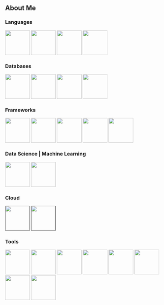 ## About Me

### Languages
<a href="#"><img src="https://cdn.jsdelivr.net/gh/devicons/devicon@latest/icons/csharp/csharp-plain.svg" width="80" heigth="80"/></a>
<a href="#"><img src="https://cdn.jsdelivr.net/gh/devicons/devicon@latest/icons/python/python-original.svg" width="80" heigth="80"/></a>
<a href="#"><img src="https://cdn.jsdelivr.net/gh/devicons/devicon@latest/icons/javascript/javascript-original.svg" width="80" heigth="80"/></a>
<a href="#"><img src="https://cdn.jsdelivr.net/gh/devicons/devicon@latest/icons/typescript/typescript-original.svg" width="80" heigth="80"/></a>

### Databases
<a href="#"><img src="https://cdn.jsdelivr.net/gh/devicons/devicon@latest/icons/microsoftsqlserver/microsoftsqlserver-plain.svg" width="80" heigth="80"/></a>
<a href="#"><img src="https://cdn.jsdelivr.net/gh/devicons/devicon@latest/icons/mysql/mysql-original.svg" width="80" heigth="80"/></a>
<a href="#"><img src="https://cdn.jsdelivr.net/gh/devicons/devicon@latest/icons/postgresql/postgresql-plain.svg" width="80" heigth="80"/></a>
<a href="#"><img src="https://cdn.jsdelivr.net/gh/devicons/devicon@latest/icons/mongodb/mongodb-plain.svg" width="80" heigth="80"/></a>

### Frameworks
<a href="https://dotnet.microsoft.com/es-es/"><img src="https://cdn.jsdelivr.net/gh/devicons/devicon@latest/icons/dot-net/dot-net-plain.svg" width="80" heigth="80"/></a>
<a href="https://es.react.dev"><img src="https://cdn.jsdelivr.net/gh/devicons/devicon@latest/icons/react/react-original.svg" width="80" heigth="80"/></a>
<a href="#"><img src="https://cdn.jsdelivr.net/gh/devicons/devicon@latest/icons/angular/angular-original.svg" width="80" heigth="80"/></a>
<a href="#"><img src="https://cdn.jsdelivr.net/gh/devicons/devicon@latest/icons/nodejs/nodejs-plain.svg" width="80" heigth="80"/></a>
<a href="#"><img src="https://cdn.jsdelivr.net/gh/devicons/devicon@latest/icons/unity/unity-plain.svg" width="80" heigth="80"/></a>

### Data Science | Machine Learning
<a href="#"><img src="https://cdn.jsdelivr.net/gh/devicons/devicon@latest/icons/pandas/pandas-plain.svg" width="80" heigth="80"/></a>
<a href="#"><img src="https://cdn.jsdelivr.net/gh/devicons/devicon@latest/icons/tensorflow/tensorflow-original.svg" width="80" heigth="80"/></a>

### Cloud
<a href=""><img src="https://cdn.jsdelivr.net/gh/devicons/devicon@latest/icons/amazonwebservices/amazonwebservices-plain-wordmark.svg" width="80" heigth="80"/><a>
<a href=""><img src="https://cdn.jsdelivr.net/gh/devicons/devicon@latest/icons/azure/azure-plain.svg" width="80" heigth="80"/><a>
          

### Tools
<a href="#"><img src="https://cdn.jsdelivr.net/gh/devicons/devicon@latest/icons/postman/postman-plain.svg" width="80" heigth="80"/></a>
<a href="#"><img src="https://cdn.jsdelivr.net/gh/devicons/devicon@latest/icons/git/git-plain.svg" width="80" heigth="80"/></a>
<a href="#"><img src="https://cdn.jsdelivr.net/gh/devicons/devicon@latest/icons/docker/docker-plain.svg" width="80" heigth="80"/></a>
<a href="#"><img src="https://cdn.jsdelivr.net/gh/devicons/devicon@latest/icons/kubernetes/kubernetes-plain.svg" width="80" heigth="80"/></a>
<a href="#"><img src="https://cdn.jsdelivr.net/gh/devicons/devicon@latest/icons/azuredevops/azuredevops-original.svg" width="80" heigth="80"/></a>
<a href="#"><img src="https://cdn.jsdelivr.net/gh/devicons/devicon@latest/icons/terraform/terraform-original.svg" width="80" heigth="80"/></a>
<a href="#"><img src="https://cdn.jsdelivr.net/gh/devicons/devicon@latest/icons/visualstudio/visualstudio-plain.svg" width="80" heigth="80"/></a>
<a href="#"><img src="https://cdn.jsdelivr.net/gh/devicons/devicon@latest/icons/jupyter/jupyter-original.svg" width="80" heigth="80"/></a>
          

<!--
**rfosator/rfosator** is a ✨ _special_ ✨ repository because its `README.md` (this file) appears on your GitHub profile.

Here are some ideas to get you started:

- 🔭 I’m currently working on ...
- 🌱 I’m currently learning ...
- 👯 I’m looking to collaborate on ...
- 🤔 I’m looking for help with ...
- 💬 Ask me about ...
- 📫 How to reach me: ...
- 😄 Pronouns: ...
- ⚡ Fun fact: ...
-->
